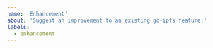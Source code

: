 ```yaml
---
name: 'Enhancement'
about: 'Suggest an improvement to an existing go-ipfs feature.'
labels:
  - enhancement
---
```


<!--
Note: If you'd like to suggest an idea related to IPFS but not specifically related to the go implementation, please file an issue at https://github.com/ipfs/ipfs instead

When requesting an _enhancement_, please be sure to include your motivation and try to be as specific as possible.
-->
